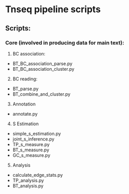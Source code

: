 # Tnseq pipeline scripts
## Scripts:
### Core (involved in producing data for main text):
1. BC association:
  * BT_BC_association_parse.py
  * BT_BC_association_cluster.py
2. BC reading:
  * BT_parse.py
  * BT_combine_and_cluster.py
3. Annotation
  * annotate.py
4. S Estimation
  * simple_s_estimation.py
  * joint_s_inference.py
  * TP_s_measure.py
  * BT_s_measure.py
  * GC_s_measure.py
5. Analysis
  * calculate_edge_stats.py
  * TP_analysis.py
  * BT_analysis.py
